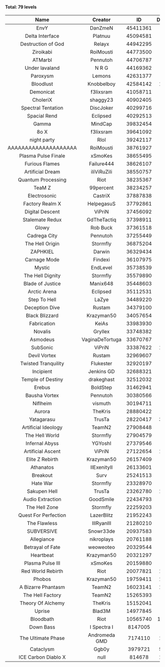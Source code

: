 #### Total: 79 levels

| Name | Creator | ID | Downloads | Likes |
|:---:|:---:|:---:|:---:|:---:|
| EnvY | DanZmeN | 45411361 | 191097 | 17892
| Delta Interface | Platnuu | 45094581 | 54703 | 5893
| Destruction of God | Relayx | 44942295 | 53650 | 5249
| Ziroikabi | RoiMousti | 44773500 | 60037 | 5358
| ATMarbl | Pennutoh | 44706787 | 47925 | 4629
| Under lavaland | N R G | 44169362 | 208360 | 19101
| Paroxysm | Lemons | 42631377 | 106458 | 9536
| Bloodlust | Knobbelboy | 42584142 | 1609557 | 170440
| Demonicat | f3lixsram | 41058711 | 124845 | 10216
| CholeriX | shaggy23 | 40902405 | 118078 | 9444
| Spectral Tentation | DiscJoker | 40299716 | 103468 | 7063
| Spacial Rend | Eclipsed | 40292513 | 56661 | 4890
| Gamma | MindCap | 39832454 | 107144 | 9744
| 8o X | f3lixsram | 39641092 | 186076 | 15176
| night party | Rlol | 39242117 | 40196 | 4084
| AAAAAAAAAAAAAAAAAAAA | RoiMousti | 38761927 | 205858 | 13595
| Plasma Pulse Finale | xSmoKes | 38655495 | 144263 | 13480
| Furious Flames | Failure444 | 38626107 | 38220 | 3040
| Artificial Dream | iIiViRuZiIi | 38550757 | 56062 | 4780
| Quantum Processing | Riot | 38235367 | 447544 | 33539
| TeaM Z | 99percent | 38234257 | 66847 | 5420
| Electrosonic | CastriX | 37887838 | 104465 | 9617
| Factory Realm X | HelpegasuS | 37792861 | 27790 | 3041
| Digital Descent | ViPriN | 37456092 | 807315 | 78226
| Stalemate Redux | GdTheTactiq | 37398911 | 196328 | 14997
| Glowy | Rob Buck | 37361518 | 187662 | 19833
| Cadrega City | Pennutoh | 37255449 | 122627 | 11516
| The Hell Origin | Stormfly | 36875204 | 96138 | 8217
| ZAPHKIEL | Darwin | 36329434 | 249547 | 28575
| Carnage Mode | Findexi | 36107975 | 411078 | 40001
| Mystic | EndLevel | 35738539 | 146412 | 13977
| The Hell Dignity | Stormfly | 35579890 | 134883 | 12102
| Blade of Justice | Manix648 | 35448603 | 792259 | 85387
| Arctic Arena | Eclipsed | 35112531 | 85846 | 6727
| Step To Hell | LaZye | 34489220 | 134291 | 14245
| Deception Dive | Rustam | 34379100 | 359514 | 22134
| Black Blizzard | Krazyman50 | 34057654 | 965615 | 98800
| Fabrication | KeiAs | 33983930 | 39625 | 4715
| Novalis | Gryllex | 33748382 | 214039 | 19732
| Asmodeus | VaginaDeTortuga | 33670767 | 29938 | 3041
| SubSonic | ViPriN | 33387622 | 1639941 | 127144
| Devil Vortex | Rustam | 32969607 | 244973 | 22692
| Twisted Tranquility | Flukester | 32920197 | 190558 | 19143
| Incipient | Jenkins GD | 32688321 | 49616 | 4682
| Temple of Destiny | drakeghast | 32512032 | 136274 | 13508
| Erebus | BoldStep | 31462941 | 588570 | 56146
| Bausha Vortex | Pennutoh | 30380566 | 287147 | 26449
| Niflheim | vismuth | 30194711 | 283075 | 22486
| Aurora | TheKris | 28880422 | 198122 | 18749
| Yatagarasu  | TrusTa | 28220417 | 3887269 | 382793
| Artificial Ideology | TeamN2 | 27908448 | 323704 | 33257
| The Hell World | Stormfly | 27904579 | 326577 | 24763
| Infernal Abyss | YGYoshI | 27379546 | 346695 | 35197
| Artificial Ascent | ViPriN | 27122654 | 1595391 | 145944
| Elite Z Rebirth | Krazyman50 | 26157409 | 545838 | 37327
| Athanatos | IIExenityII | 26133601 | 368683 | 42723
| Breakout | Surv | 25241513 | 259711 | 26820
| Hate War | Stormfly | 23328970 | 171172 | 13434
| Sakupen Hell | TrusTa | 23262780 | 1806740 | 139133
| Audio Extraction | GoodSmile | 22434793 | 293192 | 28815
| The Hell Zone | Stormfly | 22259203 | 320972 | 21359
| Quest For Perfection | LazerBlitz | 21952243 | 280603 | 25673
| The Flawless | IlIRyanIlI | 21280210 | 227578 | 21475
| SUBVERSIVE | Snowr33de | 20937583 | 90294 | 12589
| Allegiance | nikroplays | 20761188 | 305087 | 34510
| Betrayal of Fate | weoweoteo | 20329544 | 470000 | 45537
| Heartbeat | Krazyman50 | 20321297 | 811822 | 74816
| Plasma Pulse III | xSmoKes | 20159880 | 237183 | 24302
| Red World Rebirth | Riot | 20077821 | 1758705 | 122856
| Phobos | Krazyman50 | 19759411 | 1507633 | 140769
| A Bizarre Phantasm | TeamN2 | 16023141 | 1045245 | 108247
| The Hell Factory | TeamN2 | 15265393 | 845173 | 87190
| Theory Of Alchemy | TheKris | 15152041 | 192191 | 14837
| Uprise | Blad3M | 14977845 | 213343 | 20430
| Bloodbath | Riot | 10565740 | 10914464 | 1042895
| Down Bass | I Spectra I | 8147005 | 630661 | 59340
| The Ultimate Phase | Andromeda GMD | 7174110 | 1917357 | 206580
| Cataclysm | Ggb0y | 3979721 | 5679276 | 488851
| ICE Carbon Diablo X | null | 814678 | 1048183 | 79130
